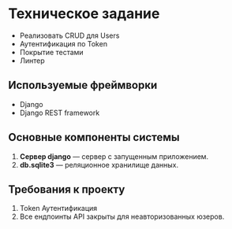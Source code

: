# Техническое задание

- Реализовать CRUD для Users
- Аутентификация по Token
- Покрытие тестами
- Линтер


## Используемые фреймворки

- Django 
- Django REST framework

## Основные компоненты системы

1. **Cервер django** — сервер с запущенным приложением.
3. **db.sqlite3** — реляционное хранилище данных. 


## Требования к проекту

1. Token Аутентификация
2. Все ендпоинты API закрыты для неавторизованных юзеров.